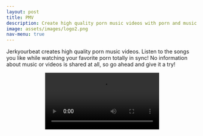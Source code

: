 ```yaml
---
layout: post
title: PMV
description: Create high quality porn music videos with porn and music of your choice
image: assets/images/logo2.png
nav-menu: true
---
```


Jerkyourbeat creates high quality porn music videos. Listen to the songs you like while watching your favorite porn totally in sync! No information about music or videos is shared at all, so go ahead and give it a try!

<style>
    .video-container {
      width: 100%;
      display: flex;
      justify-content: center;
      align-items: center;
      overflow: hidden;
    }

    video {
      height: auto;
      max-height: 50vh;
      max-width: 100%;
      display: block;
    }
  </style>

  <div class="video-container">
    <video controls loop>
      <source src="assets/videos/joi.mp4" type="video/mp4">
      Your browser does not support the video tag.
    </video>
  </div>
